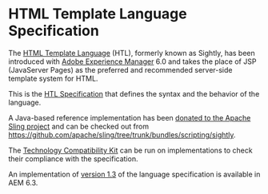 HTML Template Language Specification
====
The [HTML Template Language](https://docs.adobe.com/docs/en/htl.html "Introduction to the HTML Template Language") (HTL), formerly known as Sightly, has been introduced with [Adobe Experience Manager](http://www.adobe.com/solutions/web-experience-management.html) 6.0 and takes the place of JSP (JavaServer Pages) as the preferred and recommended server-side template system for HTML.

This is the [HTL Specification](https://github.com/Adobe-Marketing-Cloud/htl-spec/blob/master/SPECIFICATION.md) that defines the syntax and the behavior of the language.

A Java-based reference implementation has been [donated to the Apache Sling project](https://issues.apache.org/jira/browse/SLING-3959) and can be checked out from https://github.com/apache/sling/tree/trunk/bundles/scripting/sightly.

The [Technology Compatibility Kit](https://github.com/Adobe-Marketing-Cloud/htl-tck) can be run on implementations to check their compliance with the specification.

An implementation of [version 1.3](https://github.com/Adobe-Marketing-Cloud/htl-spec/blob/1.3/SPECIFICATION.md) of the language specification is available in AEM 6.3.
